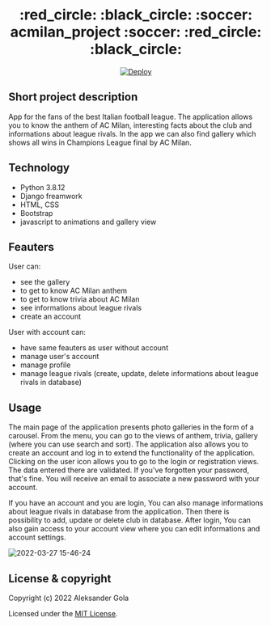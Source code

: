 <h1 align="center">
  :red_circle: :black_circle: :soccer: acmilan_project :soccer: :red_circle: :black_circle:
</h1>

<p align="center">
 <a href="https://rossoneri-app.herokuapp.com/">
  <img src="https://www.herokucdn.com/deploy/button.svg" alt="Deploy">
</a>
</p>

## Short project description

App for the fans of  the best Italian football league. The application allows you to know the anthem of AC Milan, interesting facts about the club and informations about league rivals. In the app we can also find gallery which shows all wins in Champions League final by AC Milan. 

## Technology

- Python 3.8.12
- Django freamwork
- HTML, CSS
- Bootstrap
- javascript to animations and gallery view

## Feauters

User can:
- see the gallery
- to get to know AC Milan anthem
- to get to know trivia about AC Milan
- see informations about league rivals
- create an account

User with account can:
- have same feauters as user without account
- manage user's account
- manage profile
- manage league rivals (create, update, delete informations about league rivals in database)

## Usage

The main page of the application presents photo galleries in the form of a carousel. From the menu, you can go to the views of anthem, trivia, gallery (where you can use search and sort). The application also allows you to create an account and log in to extend the functionality of the application. Clicking on the user icon allows you to go to the login or registration views. The data entered there are validated. If you've forgotten your password, that's fine. You will receive an email to associate a new password with your account.

If you have an account and you are login, You can also manage informations about league rivals in database from the application. Then there is possibility to add, update or delete club in database. After login, You can also gain access to your account view where you can edit informations and account settings.

![2022-03-27 15-46-24](https://user-images.githubusercontent.com/56295726/160284924-9c8e5ef8-9cb0-4643-9e8e-aae3f7864b00.gif)


## License & copyright

Copyright (c) 2022 Aleksander Gola

Licensed under the [MIT License](LICENSE).

